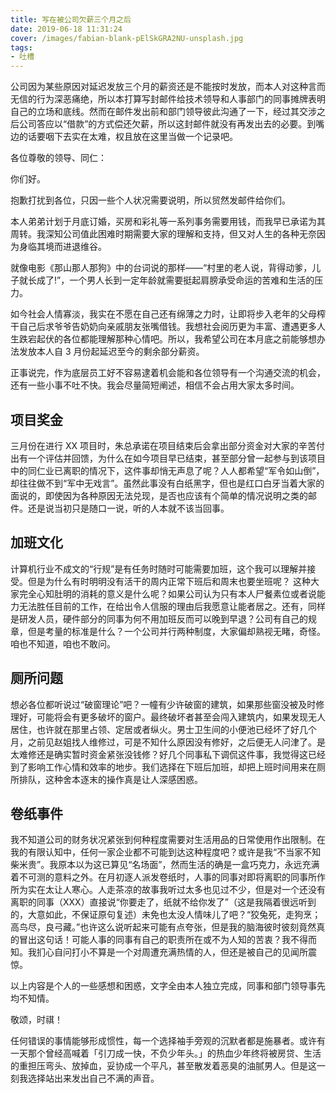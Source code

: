 ```yaml
---
title: 写在被公司欠薪三个月之后
date: 2019-06-18 11:31:24
cover: /images/fabian-blank-pElSkGRA2NU-unsplash.jpg
tags:
- 吐槽
---
```

公司因为某些原因对延迟发放三个月的薪资还是不能按时发放，而本人对这种言而无信的行为深恶痛绝，所以本打算写封邮件给技术领导和人事部门的同事摊牌表明自己的立场和底线。然而在邮件发出前和部门领导彼此沟通了一下，经过其交涉之后公司答应以“借款”的方式偿还欠薪，所以这封邮件就没有再发出去的必要。到嘴边的话要咽下去实在太难，权且放在这里当做一个记录吧。

各位尊敬的领导、同仁：

你们好。

抱歉打扰到各位，只因一些个人状况需要说明，所以贸然发邮件给你们。

本人弟弟计划于月底订婚，买房和彩礼等一系列事务需要用钱，而我早已承诺为其周转。我深知公司值此困难时期需要大家的理解和支持，但又对人生的各种无奈因为身临其境而进退维谷。

就像电影《那山那人那狗》中的台词说的那样——“村里的老人说，背得动爹，儿子就长成了!”，一个男人长到一定年龄就需要挺起肩膀承受命运的苦难和生活的压力。

如今社会人情寡淡，我实在不愿在自己还有绵薄之力时，让即将步入老年的父母榨干自己后求爷爷告奶奶向亲戚朋友张嘴借钱。我想社会阅历更为丰富、遭遇更多人生跌宕起伏的各位都能理解那种心情吧。所以，我希望公司在本月底之前能够想办法发放本人自 3 月份起延迟至今的剩余部分薪资。

正事说完，作为底层员工好不容易逮着机会能和各位领导有一个沟通交流的机会，还有一些小事不吐不快。我会尽量简短阐述，相信不会占用大家太多时间。

## 项目奖金

三月份在进行 XX 项目时，朱总承诺在项目结束后会拿出部分资金对大家的辛苦付出有一个评估并回馈，为什么在如今项目早已结束，甚至部分曾一起参与到该项目中的同仁业已离职的情况下，这件事却悄无声息了呢？人人都希望“军令如山倒”，却往往做不到“军中无戏言”。虽然此事没有白纸黑字，但也是红口白牙当着大家的面说的，即使因为各种原因无法兑现，是否也应该有个简单的情况说明之类的邮件。还是说当初只是随口一说，听的人本就不该当回事。

## 加班文化

计算机行业不成文的“行规”是有任务时随时可能需要加班，这个我可以理解并接受。但是为什么有时明明没有活干的周内正常下班后和周末也要坐班呢？ 这种大家完全心知肚明的消耗的意义是什么呢？如果公司认为只有本人尸餐素位或者说能力无法胜任目前的工作，在给出令人信服的理由后我愿意让能者居之。还有，同样是研发人员，硬件部分的同事为何不用加班反而可以晚到早退？公司有自己的规章，但是考量的标准是什么？一个公司并行两种制度，大家偏却熟视无睹，奇怪。咱也不知道，咱也不敢问。

## 厕所问题

想必各位都听说过“破窗理论”吧？一幢有少许破窗的建筑，如果那些窗没被及时修理好，可能将会有更多破坏的窗户。最终破坏者甚至会闯入建筑内，如果发现无人居住，也许就在那里占领、定居或者纵火。男士卫生间的小便池已经坏了好几个月，之前见赵姐找人维修过，可是不知什么原因没有修好，之后便无人问津了。是太难修还是确实暂时资金紧张没钱修？好几个同事私下调侃这件事，我觉得这已经到了影响工作心情和效率的地步。我们选择在下班后加班，却把上班时间用来在厕所排队，这种舍本逐末的操作真是让人深感困惑。

## 卷纸事件

我不知道公司的财务状况紧张到何种程度需要对生活用品的日常使用作出限制。在我的有限认知中，任何一家企业都不可能到达这种程度吧？或许是我“不当家不知柴米贵”。我原本以为这已算见“名场面”，然而生活的确是一盒巧克力，永远充满着不可测的意料之外。在月初逐人派发卷纸时，人事的同事对即将离职的同事所作所为实在太让人寒心。人走茶凉的故事我听过太多也见过不少，但是对一个还没有离职的同事（XXX）直接说“你要走了，纸就不给你发了”（这是我隔着很远听到的，大意如此，不保证原句复述）未免也太没人情味儿了吧？“狡兔死，走狗烹；高鸟尽，良弓藏。”也许这么说听起来可能有点夸张，但是我的脑海彼时彼刻竟然真的冒出这句话！可能人事的同事有自己的职责所在或不为人知的苦衷？我不得而知。我扪心自问打小不算是一个对周遭充满热情的人，但还是被自己的见闻所震惊。

以上内容是个人的一些感想和困惑，文字全由本人独立完成，同事和部门领导事先均不知情。

敬颂，时祺！

任何错误的事情能够形成惯性，每一个选择袖手旁观的沉默者都是施暴者。或许有一天那个曾经高喊着「引刀成一快，不负少年头。」的热血少年终将被房贷、生活的重担压弯头、放掉血，妥协成一个平凡，甚至散发着恶臭的油腻男人。但是这一刻我选择站出来发出自己不满的声音。
